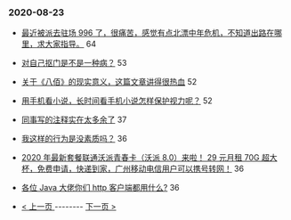 ### 2020-08-23 
- [最近被派去驻场 996 了，很痛苦，感觉有点北漂中年危机，不知道出路在哪里，求大家指导。](https://www.v2ex.com/t/700652) 64
- [对自己抠门是不是一种病？](https://www.v2ex.com/t/700594) 53
- [关于《八佰》的现实意义，这篇文章讲得很热血](https://www.v2ex.com/t/700673) 52
- [用手机看小说，长时间看手机小说怎样保护视力呢？](https://www.v2ex.com/t/700569) 52
- [同事写的注释实在太多余了](https://www.v2ex.com/t/700675) 37
- [我这样的行为是没素质吗？](https://www.v2ex.com/t/700701) 36
- [2020 年最新套餐联通沃派青春卡（沃派 8.0）来啦！ 29 元月租 70G 超大杯，免费申请，快递到家，广州移动电信用户可以携号转网！](https://www.v2ex.com/t/700592) 36
- [各位 Java 大佬你们 http 客户端都用什么?](https://www.v2ex.com/t/700630) 36 

- [ < 上一页 ](https://github.com/able8/v2ex-hot-record/blob/master/2020-08-22.md) -------- [ 下一页 > ](https://github.com/able8/v2ex-hot-record/blob/master/2020-08-24.md)